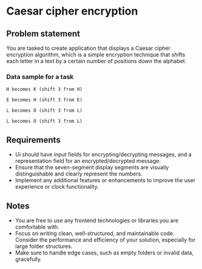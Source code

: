 # Caesar cipher encryption

## Problem statement

You are tasked to create application that displays a Caesar cipher encryption algorithm, which is a simple encryption technique that shifts each letter in a text by a certain number of positions down the alphabet.

### Data sample for a task

    H becomes K (shift 3 from H)

    E becomes H (shift 3 from E)

    L becomes O (shift 3 from L)

    L becomes O (shift 3 from L)

## Requirements

- Ui should have input fields for encrypting/decrypting messages, and a representation field for an encrypted/decrypted message.
- Ensure that the seven-segment display segments are visually distinguishable and clearly represent the numbers.
- Implement any additional features or enhancements to improve the user experience or clock functionality.

## Notes

- You are free to use any frontend technologies or libraries you are comfortable with.
- Focus on writing clean, well-structured, and maintainable code. Consider the performance and efficiency of your solution, especially for large folder structures.
- Make sure to handle edge cases, such as empty folders or invalid data, gracefully.
